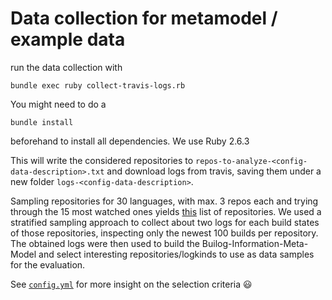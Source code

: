 # Data collection for metamodel / example data

run the data collection with

``` console
bundle exec ruby collect-travis-logs.rb
```

You might need to do a

``` console
bundle install
```

beforehand to install all dependencies. We use Ruby 2.6.3

This will write the considered repositories to `repos-to-analyze-<config-data-description>.txt` and download logs from travis, saving them under a new folder `logs-<config-data-description>`.

Sampling repositories for 30 languages, with max. 3 repos each and trying through the 15 most watched ones yields [this](repos-to-analyze-120619.txt) list of repositories.
We used a stratified sampling approach to collect about two logs for each build states of those repositories, inspecting only the newest 100 builds per repository. The obtained logs were then used to build the Builog-Information-Meta-Model and select interesting repositories/logkinds to use as data samples for the evaluation.

See [`config.yml`](config.yml) for more insight on the selection criteria 😃

